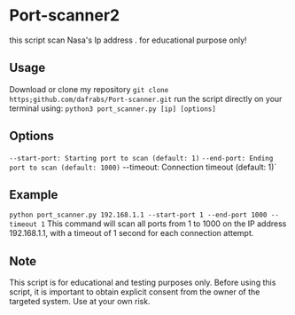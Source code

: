 # Port-scanner2
this script scan Nasa's Ip address . for educational purpose only!
## Usage
Download or clone my repository `git clone https;github.com/dafrabs/Port-scanner.git`
run the script directly on your terminal using:
`python3 port_scanner.py [ip] [options]`
## Options
`--start-port: Starting port to scan (default: 1)`
`--end-port: Ending port to scan (default: 1000)`
--timeout: Connection timeout (default: 1)`
## Example
`python port_scanner.py 192.168.1.1 --start-port 1 --end-port 1000 --timeout 1`
This command will scan all ports from 1 to 1000 on the IP address 192.168.1.1, with a timeout of 1 second for each connection attempt.

## Note
This script is for educational and testing purposes only. Before using this script, it is important to obtain explicit consent from the owner of the targeted system. Use at your own risk.
